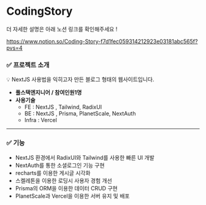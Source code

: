 # CodingStory

더 자세한 설명은 아래 노션 링크를 확인해주세요 !

https://www.notion.so/Coding-Story-f7d1fec059314212923e03181abc565f?pvs=4

### ✅ 프로젝트 소개

<aside>
💡 NextJS 사용법을 익히고자 만든 블로그 형태의 웹사이트입니다.

</aside>

- **풀스택엔지니어 / 참여인원1명**
- **사용기술**
  - FE : NextJS , Tailwind, RadixUI
  - BE : NextJS , Prisma, PlanetScale, NextAuth
  - Infra : Vercel

---

### ✅ 기능

- NextJS 환경에서 RadixUI와 Tailwind를 사용한 빠른 UI 개발
- NextAuth를 통한 소셜로그인 기능 구현
- recharts를 이용한 게시글 시각화
- 스켈레톤을 이용한 로딩시 사용자 경험 개선
- Prisma의 ORM을 이용한 데이터 CRUD 구현
- PlanetScale과 Vercel을 이용한 서버 유지 및 배포
